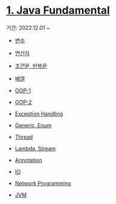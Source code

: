# [1. Java Fundamental]()

기간: 2022.12.01 ~

- [변수]()
- [연산자]()
- [조건문, 반복문]()
- [배열]()
- [OOP-1]()

- [OOP-2]()
- [Exception Handling]()
- [Generic, Enum]()
- [Thread]()
- [Lambda, Stream]()
- [Annotation]()
- [IO]()
- [Network Programming]()
- [JVM]()